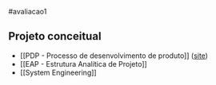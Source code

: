 #avaliacao1
## Projeto conceitual

- [[PDP - Processo de desenvolvimento de produto]] ([site](https://www.pdp.org.br))
- [[EAP - Estrutura Analítica de Projeto]]
- [[System Engineering]]
